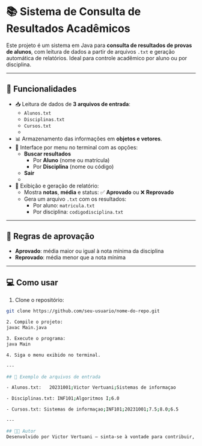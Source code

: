 # 📚 Sistema de Consulta de Resultados Acadêmicos

Este projeto é um sistema em Java para **consulta de resultados de provas de alunos**, com leitura de dados a partir de arquivos `.txt` e geração automática de relatórios. Ideal para controle acadêmico por aluno ou por disciplina.

---

## 🚀 Funcionalidades

- 📥 Leitura de dados de **3 arquivos de entrada**:
  - `Alunos.txt`
  - `Disciplinas.txt`
  - `Cursos.txt`
  - 
- 📊 Armazenamento das informações em **objetos e vetores**.
- 🧭 Interface por menu no terminal com as opções:
  - **Buscar resultados**
    - Por **Aluno** (nome ou matrícula)
    - Por **Disciplina** (nome ou código)
  - **Sair**
  - 
- 📑 Exibição e geração de relatório:
  - Mostra **notas**, **média** e status: ✅ **Aprovado** ou ❌ **Reprovado**
  - Gera um arquivo `.txt` com os resultados:
    - Por aluno: `matricula.txt`
    - Por disciplina: `codigodisciplina.txt`

---

## 🧮 Regras de aprovação

- **Aprovado**: média maior ou igual à nota mínima da disciplina
- **Reprovado**: média menor que a nota mínima

---

## 💻 Como usar

1. Clone o repositório:
 ```bash
 git clone https://github.com/seu-usuario/nome-do-repo.git

2. Compile o projeto:
javac Main.java

3. Execute o programa:
java Main

4. Siga o menu exibido no terminal.

---

## 📂 Exemplo de arquivos de entrada

- Alunos.txt:   20231001;Victor Vertuani;Sistemas de informaçao

- Disciplinas.txt: INF101;Algoritmos I;6.0

- Cursos.txt: Sistemas de informaçao;INF101;20231001;7.5;8.0;6.5

---

## 👨‍💻 Autor
Desenvolvido por Victor Vertuani – sinta-se à vontade para contribuir, sugerir melhorias ou relatar problemas.
